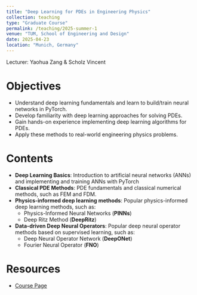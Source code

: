 ```yaml
---
title: "Deep Learning for PDEs in Engineering Physics"
collection: teaching
type: "Graduate Course"
permalink: /teaching/2025-summer-1
venue: "TUM, School of Engineering and Design"
date: 2025-04-23
location: "Munich, Germany"
---
```


Lecturer: Yaohua Zang \& Scholz Vincent


Objectives
======
- Understand deep learning fundamentals and learn to build/train neural networks in PyTorch.
- Develop familiarity with deep learning approaches for solving PDEs.
- Gain hands-on experience implementing deep learning algorithms for PDEs.
- Apply these methods to real-world engineering physics problems.

Contents
======
- **Deep Learning Basics**: Introduction to artificial neural networks (ANNs) and implementing and training ANNs with PyTorch
- **Classical PDE Methods**: PDE fundamentals and classical numerical methods, such as FEM and FDM.
- **Physics-informed deep learning methods**: Popular physics-informed deep learning methods, such as:
  - Physics-Informed Neural Networks (**PINNs**) 
  - Deep Ritz Method (**DeepRitz**)
- **Data-driven Deep Neural Operators**: Popular deep neural operator methods based on supervised learning, such as:
  - Deep Neural Operator Network (**DeepONet**)
  - Fourier Neural Operator (**FNO**)

Resources
======
- [Course Page](https://github.com/yaohua32/Deep-Learning-for-PDEs-in-Engineering-Physics-2025-Summer)
